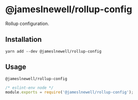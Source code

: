 # @jameslnewell/rollup-config

Rollup configuration.

## Installation

```
yarn add --dev @jameslnewell/rollup-config
```

## Usage

`@jameslnewell/rollup-config`

```js
/* eslint-env node */
module.exports = require('@jameslnewell/rollup-config');
```
